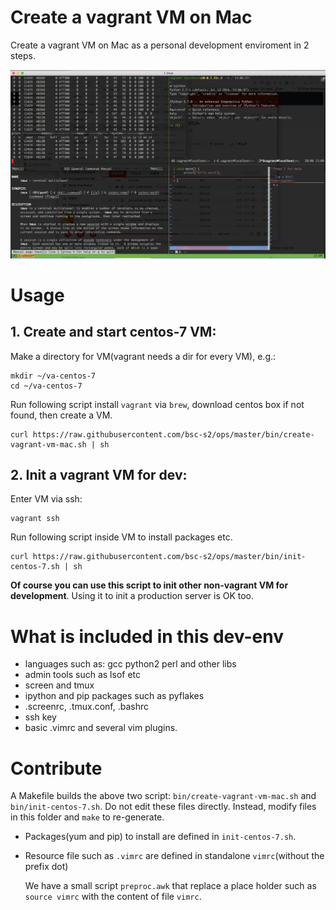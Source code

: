 #  Create a vagrant VM on Mac

Create a vagrant VM on Mac as a personal development enviroment in 2 steps.

![](screen-shot.png)

#   Usage

##  1. Create and start centos-7 VM:

Make a directory for VM(vagrant needs a dir for every VM), e.g.:

```
mkdir ~/va-centos-7
cd ~/va-centos-7
```

Run following script install `vagrant` via `brew`, download centos box if not found,
then create a VM.

```
curl https://raw.githubusercontent.com/bsc-s2/ops/master/bin/create-vagrant-vm-mac.sh | sh
```

## 2. Init a vagrant VM for dev:

Enter VM via ssh:

```
vagrant ssh
```

Run following script inside VM to install packages etc.

```
curl https://raw.githubusercontent.com/bsc-s2/ops/master/bin/init-centos-7.sh | sh
```

**Of course you can use this script to init other non-vagrant VM for
development**.
Using it to init a production server is OK too.


#   What is included in this dev-env

-   languages such as: gcc python2 perl and other libs
-   admin tools such as lsof etc
-   screen and tmux
-   ipython and pip packages such as pyflakes
-   .screenrc, .tmux.conf, .bashrc
-   ssh key
-   basic .vimrc and several vim plugins.


#   Contribute

A Makefile builds the above two script: `bin/create-vagrant-vm-mac.sh` and
`bin/init-centos-7.sh`.
Do not edit these files directly.
Instead, modify files in this folder and `make` to re-generate.

-   Packages(yum and pip) to install are defined in `init-centos-7.sh`.

-   Resource file such as `.vimrc` are defined in standalone `vimrc`(without the prefix dot)

    We have a small script `preproc.awk` that replace a place holder such as `source
    vimrc` with the content of file `vimrc`.
